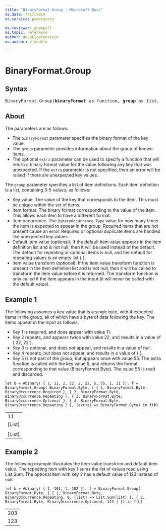 ```yaml
---
title: "BinaryFormat.Group | Microsoft Docs"
ms.date: 7/17/2019
ms.service: powerquery

ms.reviewer: gepopell
ms.topic: reference
author: dougklopfenstein
ms.author: v-douklo

---
```

# BinaryFormat.Group

## Syntax

<pre>
BinaryFormat.Group(<b>binaryFormat</b> as function, <b>group</b> as list, optional <b>extra</b> as nullable function, optional <b>lastKey</b> as any) as function
</pre>

## About

The parameters are as follows: <ul> <li>The <code>binaryFormat</code> parameter specifies the binary format of the key value.</li> <li>The <code>group</code> parameter provides information about the group of known items.</li> <li>The optional <code>extra</code> parameter can be used to specify a function that will return a binary format value for the value following any key that was unexpected. If the <code>extra</code> parameter is not specified, then an error will be raised if there are unexpected key values.</li> </ul> The <code>group</code> parameter specifies a list of item definitions. Each item definition is a list, containing 3-5 values, as follows: <ul> <li>Key value. The value of the key that corresponds to the item. This must be unique within the set of items.</li> <li>Item format. The binary format corresponding to the value of the item. This allows each item to have a different format. </li> <li>Item occurrence. The <code>BinaryOccurrence.Type</code> value for how many times the item is expected to appear in the group. Required items that are not present cause an error. Required or optional duplicate items are handled like unexpected key values.</li> <li>Default item value (optional). If the default item value appears in the item definition list and is not null, then it will be used instead of the default. The default for repeating or optional items is null, and the default for repeating values is an empty list { }.</li> <li>Item value transform (optional). If the item value transform function is present in the item definition list and is not null, then it will be called to transform the item value before it is returned. The transform function is only called if the item appears in the input (it will never be called with the default value). </li> </ul>

## Example 1

The following assumes a key value that is a single byte, with 4 expected items in the group, all of which have a byte of data following the key. The items appear in the input as follows: <ul> <li>Key 1 is required, and does appear with value 11.</li> <li>Key 2 repeats, and appears twice with value 22, and results in a value of { 22, 22 }.</li> <li>Key 3 is optional, and does not appear, and results in a value of null.</li> <li>Key 4 repeats, but does not appear, and results in a value of { }.</li> <li>Key 5 is not part of the group, but appears once with value 55. The extra function is called with the key value 5, and returns the format corresponding to that value (BinaryFormat.Byte). The value 55 is read and discarded.</li> </ul>

```powerquery-m
let b = #binary( { 1, 11, 2, 22, 2, 22, 5, 55, 1, 11 }), f = BinaryFormat.Group( BinaryFormat.Byte, { { 1, BinaryFormat.Byte, BinaryOccurrence.Required }, { 2, BinaryFormat.Byte, BinaryOccurrence.Repeating }, { 3, BinaryFormat.Byte, BinaryOccurrence.Optional }, { 4, BinaryFormat.Byte, BinaryOccurrence.Repeating } }, (extra) => BinaryFormat.Byte) in f(b)
```

<table> <tr><td>11</td></tr> <tr><td>[List]</td></tr> <tr><td></td></tr> <tr><td>[List]</td></tr> </table>

## Example 2

The following example illustrates the item value transform and default item value. The repeating item with key 1 sums the list of values read using List.Sum. The optional item with key 2 has a default value of 123 instead of null.

```powerquery-m
let b = #binary( { 1, 101, 1, 102 }), f = BinaryFormat.Group( BinaryFormat.Byte, { { 1, BinaryFormat.Byte, BinaryOccurrence.Repeating, 0, (list) => List.Sum(list) }, { 2, BinaryFormat.Byte, BinaryOccurrence.Optional, 123 } }) in f(b)
```

<table> <tr><td>203</td></tr> <tr><td>123</td></tr> </table>
